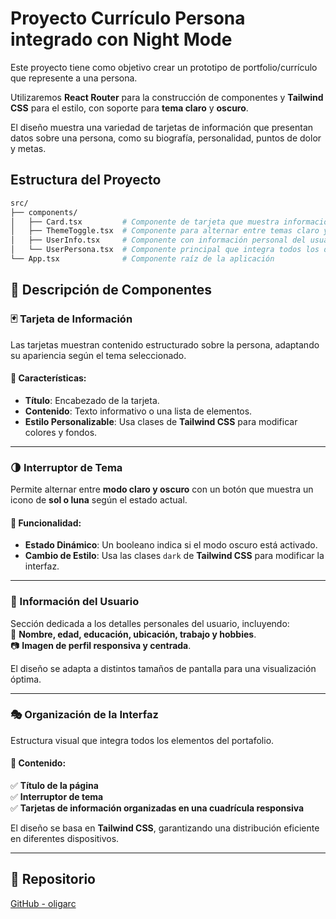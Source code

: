 # Proyecto Currículo Persona integrado con Night Mode

Este proyecto tiene como objetivo crear un prototipo de portfolio/currículo que represente a una persona. 

Utilizaremos **React Router** para la construcción de componentes y **Tailwind CSS** para el estilo, con soporte para **tema claro** y **oscuro**.

El diseño muestra una variedad de tarjetas de información que presentan datos sobre una persona, como su biografía, personalidad, puntos de dolor y metas.

## Estructura del Proyecto

```bash
src/
├── components/
│   ├── Card.tsx         # Componente de tarjeta que muestra información
│   ├── ThemeToggle.tsx  # Componente para alternar entre temas claro y oscuro
│   ├── UserInfo.tsx     # Componente con información personal del usuario
│   └── UserPersona.tsx  # Componente principal que integra todos los demás
└── App.tsx              # Componente raíz de la aplicación
```


## 📌 Descripción de Componentes  

### 🃏 Tarjeta de Información  

Las tarjetas muestran contenido estructurado sobre la persona, adaptando su apariencia según el tema seleccionado.  

#### 🔹 Características:  
- **Título**: Encabezado de la tarjeta.  
- **Contenido**: Texto informativo o una lista de elementos.  
- **Estilo Personalizable**: Usa clases de **Tailwind CSS** para modificar colores y fondos.  

---

### 🌗 Interruptor de Tema  

Permite alternar entre **modo claro y oscuro** con un botón que muestra un icono de **sol o luna** según el estado actual.  

#### 🔹 Funcionalidad:  
- **Estado Dinámico**: Un booleano indica si el modo oscuro está activado.  
- **Cambio de Estilo**: Usa las clases `dark` de **Tailwind CSS** para modificar la interfaz.  

---

### 👤 Información del Usuario  

Sección dedicada a los detalles personales del usuario, incluyendo:  
📌 **Nombre, edad, educación, ubicación, trabajo y hobbies**.  
📷 **Imagen de perfil responsiva y centrada**.  

El diseño se adapta a distintos tamaños de pantalla para una visualización óptima.  

---

### 🎭 Organización de la Interfaz  

Estructura visual que integra todos los elementos del portafolio.  

#### 🔹 Contenido:  
✅ **Título de la página**  
✅ **Interruptor de tema**  
✅ **Tarjetas de información organizadas en una cuadrícula responsiva**  

El diseño se basa en **Tailwind CSS**, garantizando una distribución eficiente en diferentes dispositivos.  

---

## 🔗 Repositorio  
[GitHub - oligarc](https://github.com/oligarc)
